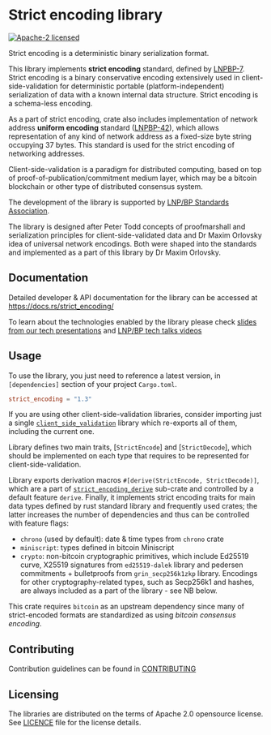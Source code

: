 # Strict encoding library

[![Apache-2 licensed](https://img.shields.io/crates/l/strict_encoding)](./LICENSE)

Strict encoding is a deterministic binary serialization format.

This library implements **strict encoding** standard, defined by
[LNPBP-7](https://github.com/LNP-BP/LNPBPs/blob/master/lnpbp-0007.md).
Strict encoding is a binary conservative encoding extensively used in
client-side-validation for deterministic portable (platform-independent)
serialization of data with a known internal data structure. Strict encoding
is a schema-less encoding.

As a part of strict encoding, crate also includes implementation of
network address **uniform encoding** standard
([LNPBP-42](https://github.com/LNP-BP/LNPBPs/blob/master/lnpbp-0042.md)),
which allows representation of any kind of network address as a fixed-size
byte string occupying 37 bytes. This standard is used for the strict
encoding of networking addresses.

Client-side-validation is a paradigm for distributed computing, based on top of
proof-of-publication/commitment medium layer, which may be a bitcoin blockchain
or other type of distributed consensus system.

The development of the library is supported by 
[LNP/BP Standards Association](https://lnp-bp.org).

The library is designed after Peter Todd concepts of proofmarshall and 
serialization principles for client-side-validated data and Dr Maxim Orlovsky 
idea of universal network encodings. Both were shaped into the standards and 
implemented as a part of this library by Dr Maxim Orlovsky.


## Documentation

Detailed developer & API documentation for the library can be accessed
at <https://docs.rs/strict_encoding/>

To learn about the technologies enabled by the library please check
[slides from our tech presentations](https://github.com/LNP-BP/FAQ/blob/master/Presentation%20slides/)
and [LNP/BP tech talks videos](https://www.youtube.com/channel/UCK_Q3xcQ-H3ERwArGaMKsxg)


## Usage

To use the library, you just need to reference a latest version, in
`[dependencies]` section of your project `Cargo.toml`.

```toml
strict_encoding = "1.3"
```

If you are using other client-side-validation libraries, consider importing
just a single [`client_side_validation`] library which re-exports all of them,
including the current one.

Library defines two main traits, [`StrictEncode`] and [`StrictDecode`],
which should be implemented on each type that requires to be represented
for client-side-validation. 

Library exports derivation macros `#[derive(StrictEncode, StrictDecode)]`, 
which are a part of [`strict_encoding_derive`] sub-crate and controlled by a 
default feature `derive`. Finally, it implements strict encoding traits for main
data types defined by rust standard library and frequently used crates; the
latter increases the number of dependencies and thus can be controlled with
feature flags:
- `chrono` (used by default): date & time types from `chrono` crate
- `miniscript`: types defined in bitcoin Miniscript
- `crypto`: non-bitcoin cryptographic primitives, which include Ed25519
  curve, X25519 signatures from `ed25519-dalek` library and pedersen
  commitments + bulletproofs from `grin_secp256k1zkp` library. Encodings for
  other cryptography-related types, such as Secp256k1 and hashes, are always
  included as a part of the library - see NB below.

This crate requires `bitcoin` as an upstream dependency since many of
strict-encoded formats are standardized as using *bitcoin consensus
encoding*.


## Contributing

Contribution guidelines can be found in [CONTRIBUTING](../CONTRIBUTING.md)


## Licensing

The libraries are distributed on the terms of Apache 2.0 opensource license.
See [LICENCE](LICENSE) file for the license details.

[`client_side_validation`]: https://crates.io/crates/client_side_validation
[`strict_encoding_derive`]: https://crates.io/crates/strict_encoding_derive
